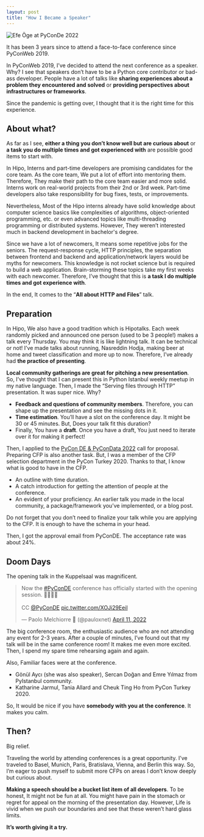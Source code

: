 ```yaml
---
layout: post
title: "How I Became a Speaker"
---
```


![Efe Öge at PyConDe 2022](https://efe.me/public/images/posts/how-i-became-a-speaker/efe-oge-pyconde-2022.jpeg)

It has been 3 years since to attend a face-to-face conference since PyConWeb 2019.

In PyConWeb 2019, I’ve decided to attend the next conference as a speaker. Why? I see that speakers don’t have to be a Python core contributor or bad-ass developer. People have a lot of talks like **sharing experiences about a problem they encountered and solved** or **providing perspectives about infrastructures or frameworks**.

Since the pandemic is getting over, I thought that it is the right time for this experience.

## About what?

As far as I see, **either a thing you don’t know well but are curious about** or **a task you do multiple times and got experienced with** are possible good items to start with.

In Hipo, Interns and part-time developers are promising candidates for the core team. As the core team, We put a lot of effort into mentoring them. Therefore, They make their path to the core team easier and more solid. Interns work on real-world projects from their 2nd or 3rd week. Part-time developers also take responsibility for bug fixes, tests, or improvements. 

Nevertheless, Most of the Hipo interns already have solid knowledge about computer science basics like complexities of algorithms, object-oriented programming, etc. or even advanced topics like multi-threading programming or distributed systems. However, They weren’t interested much in backend development in bachelor's degree.

Since we have a lot of newcomers, It means some repetitive jobs for the seniors. The request-response cycle, HTTP principles, the separation between frontend and backend and application/network layers would be myths for newcomers. This knowledge is not rocket science but is required to build a web application. Brain-storming these topics take my first weeks with each newcomer. Therefore, I’ve thought that this is **a task I do multiple times and got experience with**.

In the end, It comes to the “**All about HTTP and Files**” talk.

## Preparation

In Hipo, We also have a good tradition which is Hipotalks. Each week randomly picked and announced one person (used to be 3 people!) makes a talk every Thursday. You may think it is like lightning talk. It can be technical or not! I’ve made talks about running, Nasreddin Hodja, making beer at home and tweet classification and more up to now. Therefore, I’ve already had **the practice of presenting**.

**Local community gatherings are great for pitching a new presentation**. So, I’ve thought that I can present this in Python Istanbul weekly meetup in my native language. Then, I made the “Serving files through HTTP” presentation. It was super nice. Why?

- **Feedback and questions of community members**. Therefore, you can shape up the presentation and see the missing dots in it.
- **Time estimation**. You’ll have a slot on the conference day. It might be 30 or 45 minutes. But, Does your talk fit this duration? 
- Finally, You have a **draft**. Once you have a draft, You just need to iterate over it for making it perfect!

Then, I applied to the [PyCon DE & PyConData 2022](https://2022.pycon.de/) call for proposal. Preparing CFP is also another task. But, I was a member of the CFP selection department in the PyCon Turkey 2020. Thanks to that, I know what is good to have in the CFP.

- An outline with time duration.
- A catch introduction for getting the attention of people at the conference.
- An evident of your proficiency. An earlier talk you made in the local community, a package/framework you’ve implemented, or a blog post.

Do not forget that you don’t need to finalize your talk while you are applying to the CFP. It is enough to have the schema in your head.

Then, I got the approval email from PyConDE. The acceptance rate was about 24%.

## Doom Days

The opening talk in the Kuppelsaal was magnificent. 

<blockquote class="twitter-tweet"><p lang="en" dir="ltr">Now the <a href="https://twitter.com/hashtag/PyConDE?src=hash&amp;ref_src=twsrc%5Etfw">#PyConDE</a> conference has officially started with the opening session. 🎉🐍🇩🇪<br><br>CC <a href="https://twitter.com/PyConDE?ref_src=twsrc%5Etfw">@PyConDE</a> <a href="https://t.co/XOJi29Eeil">pic.twitter.com/XOJi29Eeil</a></p>&mdash; Paolo Melchiorre 🐍 (@pauloxnet) <a href="https://twitter.com/pauloxnet/status/1513445896461107202?ref_src=twsrc%5Etfw">April 11, 2022</a></blockquote> <script async src="https://platform.twitter.com/widgets.js" charset="utf-8"></script>

The big conference room, the enthusiastic audience who are not attending any event for 2-3 years. After a couple of minutes, I’ve found out that my talk will be in the same conference room! It makes me even more excited. Then, I spend my spare time rehearsing again and again.

Also, Familiar faces were at the conference.

- Gönül Aycı (she was also speaker), Sercan Doğan and Emre Yılmaz from PyIstanbul community. 
- Katharine Jarmul, Tania Allard and Cheuk Ting Ho from PyCon Turkey 2020.

So, It would be nice if you have **somebody with you at the conference**. It makes you calm.

## Then?

Big relief.

Traveling the world by attending conferences is a great opportunity. I’ve traveled to Basel, Munich, Paris, Bratislava, Vienna, and Berlin this way. So, I’m eager to push myself to submit more CFPs on areas I don’t know deeply but curious about.

**Making a speech should be a bucket list item of all developers**. To be honest, It might not be fun at all. You might have pain in the stomach or regret for appeal on the morning of the presentation day. However, Life is vivid when we push our boundaries and see that these weren’t hard glass limits.

**It’s worth giving it a try.**
